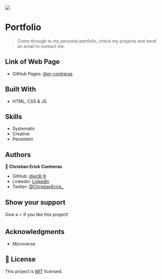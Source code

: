 
![](https://img.shields.io/badge/Microverse-blueviolet)

# Portfolio

> Come through to my personal pertfolio, check my projects and send an email to contact me.

<!-- <div align="center"><img src="./SS/app-screenshot.png" width="300"/></div> -->

## Link of Web Page

- GitHub Pages: [@er-contreras](https://er-contreras.github.io/Portfolio/)

## Built With

- HTML, CSS & JS

## Skills

  - Systematic
  - Creative
  - Persistent

## Authors

👤 **Christian Erick Contreras**

- GitHub: [@eri8-9](https://github.com/er-contreras)
- Linkedin: [LinkedIn](https://www.linkedin.com/in/er-contreras/)
- Twitter: [@ChristianErick_](https://twitter.com/ChristianErick_)

## Show your support

Give a ⭐️ if you like this project!

## Acknowledgments

- Microverse

## 📝 License

This project is [MIT](./MIT.md) licensed.
